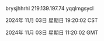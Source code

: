brysjhhrhl 219.139.197.74 yqqlmgsycl

2024年 11月 03日 星期日 19:20:02 CST

2024年 11月 03日 星期日 11:20:02 GMT

